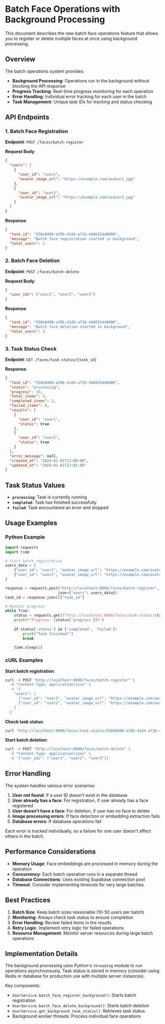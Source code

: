# Batch Face Operations with Background Processing

This document describes the new batch face operations feature that allows you to register or delete multiple faces at once using background processing.

## Overview

The batch operations system provides:
- **Background Processing**: Operations run in the background without blocking the API response
- **Progress Tracking**: Real-time progress monitoring for each operation
- **Error Handling**: Individual error tracking for each user in the batch
- **Task Management**: Unique task IDs for tracking and status checking

## API Endpoints

### 1. Batch Face Registration

**Endpoint**: `POST /faces/batch-register`

**Request Body**:
```json
{
  "users": [
    {
      "user_id": "user1",
      "avatar_image_url": "https://example.com/avatar1.jpg"
    },
    {
      "user_id": "user2", 
      "avatar_image_url": "https://example.com/avatar2.jpg"
    }
  ]
}
```

**Response**:
```json
{
  "task_id": "550e8400-e29b-41d4-a716-446655440000",
  "message": "Batch face registration started in background",
  "total_users": 2
}
```

### 2. Batch Face Deletion

**Endpoint**: `POST /faces/batch-delete`

**Request Body**:
```json
{
  "user_ids": ["user1", "user2", "user3"]
}
```

**Response**:
```json
{
  "task_id": "550e8400-e29b-41d4-a716-446655440000",
  "message": "Batch face deletion started in background",
  "total_users": 3
}
```

### 3. Task Status Check

**Endpoint**: `GET /faces/task-status/{task_id}`

**Response**:
```json
{
  "task_id": "550e8400-e29b-41d4-a716-446655440000",
  "status": "processing",
  "progress": 50,
  "total_items": 4,
  "completed_items": 2,
  "failed_items": 0,
  "results": [
    {
      "user_id": "user1",
      "status": true
    },
    {
      "user_id": "user2",
      "status": true
    }
  ],
  "error_message": null,
  "created_at": "2024-01-01T12:00:00",
  "updated_at": "2024-01-01T12:01:00"
}
```

## Task Status Values

- **`processing`**: Task is currently running
- **`completed`**: Task has finished successfully
- **`failed`**: Task encountered an error and stopped

## Usage Examples

### Python Example

```python
import requests
import time

# Start batch registration
users_data = [
    {"user_id": "user1", "avatar_image_url": "https://example.com/avatar1.jpg"},
    {"user_id": "user2", "avatar_image_url": "https://example.com/avatar2.jpg"}
]

response = requests.post("http://localhost:8000/faces/batch-register", 
                        json={"users": users_data})
task_id = response.json()["task_id"]

# Monitor progress
while True:
    status = requests.get(f"http://localhost:8000/faces/task-status/{task_id}").json()
    print(f"Progress: {status['progress']}%")
    
    if status['status'] in ['completed', 'failed']:
        print("Task finished!")
        break
    
    time.sleep(2)
```

### cURL Examples

**Start batch registration**:
```bash
curl -X POST "http://localhost:8000/faces/batch-register" \
  -H "Content-Type: application/json" \
  -d '{
    "users": [
      {"user_id": "user1", "avatar_image_url": "https://example.com/avatar1.jpg"},
      {"user_id": "user2", "avatar_image_url": "https://example.com/avatar2.jpg"}
    ]
  }'
```

**Check task status**:
```bash
curl "http://localhost:8000/faces/task-status/550e8400-e29b-41d4-a716-446655440000"
```

**Start batch deletion**:
```bash
curl -X POST "http://localhost:8000/faces/batch-delete" \
  -H "Content-Type: application/json" \
  -d '{"user_ids": ["user1", "user2", "user3"]}'
```

## Error Handling

The system handles various error scenarios:

1. **User not found**: If a user ID doesn't exist in the database
2. **User already has a face**: For registration, if user already has a face registered
3. **User doesn't have a face**: For deletion, if user has no face to delete
4. **Image processing errors**: If face detection or embedding extraction fails
5. **Database errors**: If database operations fail

Each error is tracked individually, so a failure for one user doesn't affect others in the batch.

## Performance Considerations

- **Memory Usage**: Face embeddings are processed in memory during the operation
- **Concurrency**: Each batch operation runs in a separate thread
- **Database Connections**: Uses existing Supabase connection pool
- **Timeout**: Consider implementing timeouts for very large batches

## Best Practices

1. **Batch Size**: Keep batch sizes reasonable (10-50 users per batch)
2. **Monitoring**: Always check task status to ensure completion
3. **Error Handling**: Review failed items in the results
4. **Retry Logic**: Implement retry logic for failed operations
5. **Resource Management**: Monitor server resources during large batch operations

## Implementation Details

The background processing uses Python's `threading` module to run operations asynchronously. Task status is stored in memory (consider using Redis or database for production use with multiple server instances).

Key components:
- `UserService.batch_face_register_background()`: Starts batch registration
- `UserService.batch_face_delete_background()`: Starts batch deletion
- `UserService.get_background_task_status()`: Retrieves task status
- Background worker threads: Process individual face operations 